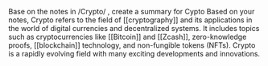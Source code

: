 Base on the notes in /Crypto/ , create a summary for Cypto
Based on your notes, Crypto refers to the field of [[cryptography]] and its applications in the world of digital currencies and decentralized systems. It includes topics such as cryptocurrencies like [[Bitcoin]] and [[Zcash]], zero-knowledge proofs, [[blockchain]] technology, and non-fungible tokens (NFTs). Crypto is a rapidly evolving field with many exciting developments and innovations.
